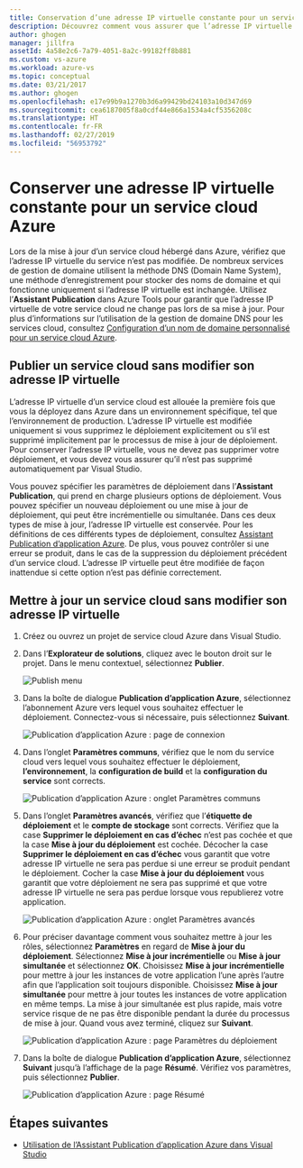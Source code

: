 ```yaml
---
title: Conservation d’une adresse IP virtuelle constante pour un service cloud Azure | Microsoft Docs
description: Découvrez comment vous assurer que l’adresse IP virtuelle de votre service cloud Azure ne change pas.
author: ghogen
manager: jillfra
assetId: 4a58e2c6-7a79-4051-8a2c-99182ff8b881
ms.custom: vs-azure
ms.workload: azure-vs
ms.topic: conceptual
ms.date: 03/21/2017
ms.author: ghogen
ms.openlocfilehash: e17e99b9a1270b3d6a99429bd24103a10d347d69
ms.sourcegitcommit: cea6187005f8a0cdf44e866a1534a4cf5356208c
ms.translationtype: HT
ms.contentlocale: fr-FR
ms.lasthandoff: 02/27/2019
ms.locfileid: "56953792"
---
```

# <a name="retain-a-constant-virtual-ip-address-for-an-azure-cloud-service"></a>Conserver une adresse IP virtuelle constante pour un service cloud Azure
Lors de la mise à jour d’un service cloud hébergé dans Azure, vérifiez que l’adresse IP virtuelle du service n’est pas modifiée. De nombreux services de gestion de domaine utilisent la méthode DNS (Domain Name System), une méthode d’enregistrement pour stocker des noms de domaine et qui fonctionne uniquement si l’adresse IP virtuelle est inchangée. Utilisez l’**Assistant Publication** dans Azure Tools pour garantir que l’adresse IP virtuelle de votre service cloud ne change pas lors de sa mise à jour. Pour plus d’informations sur l’utilisation de la gestion de domaine DNS pour les services cloud, consultez [Configuration d’un nom de domaine personnalisé pour un service cloud Azure](/azure/cloud-services/cloud-services-custom-domain-name-portal).

## <a name="publish-a-cloud-service-without-changing-its-vip"></a>Publier un service cloud sans modifier son adresse IP virtuelle
L’adresse IP virtuelle d’un service cloud est allouée la première fois que vous la déployez dans Azure dans un environnement spécifique, tel que l’environnement de production. L’adresse IP virtuelle est modifiée uniquement si vous supprimez le déploiement explicitement ou s’il est supprimé implicitement par le processus de mise à jour de déploiement. Pour conserver l’adresse IP virtuelle, vous ne devez pas supprimer votre déploiement, et vous devez vous assurer qu’il n’est pas supprimé automatiquement par Visual Studio.

Vous pouvez spécifier les paramètres de déploiement dans l’**Assistant Publication**, qui prend en charge plusieurs options de déploiement. Vous pouvez spécifier un nouveau déploiement ou une mise à jour de déploiement, qui peut être incrémentielle ou simultanée. Dans ces deux types de mise à jour, l’adresse IP virtuelle est conservée. Pour les définitions de ces différents types de déploiement, consultez [Assistant Publication d’application Azure](vs-azure-tools-publish-azure-application-wizard.md). De plus, vous pouvez contrôler si une erreur se produit, dans le cas de la suppression du déploiement précédent d’un service cloud. L’adresse IP virtuelle peut être modifiée de façon inattendue si cette option n’est pas définie correctement.

## <a name="update-a-cloud-service-without-changing-its-vip"></a>Mettre à jour un service cloud sans modifier son adresse IP virtuelle
1. Créez ou ouvrez un projet de service cloud Azure dans Visual Studio.

2. Dans l’**Explorateur de solutions**, cliquez avec le bouton droit sur le projet. Dans le menu contextuel, sélectionnez **Publier**.

    ![Publish menu](./media/vs-azure-tools-cloud-service-retain-a-constant-virtual-ip-address/solution-explorer-publish-menu.png)

3. Dans la boîte de dialogue **Publication d’application Azure**, sélectionnez l’abonnement Azure vers lequel vous souhaitez effectuer le déploiement. Connectez-vous si nécessaire, puis sélectionnez **Suivant**.

    ![Publication d’application Azure : page de connexion](./media/vs-azure-tools-cloud-service-retain-a-constant-virtual-ip-address/azure-publish-signin.png)

4. Dans l’onglet **Paramètres communs**, vérifiez que le nom du service cloud vers lequel vous souhaitez effectuer le déploiement, **l’environnement**, la **configuration de build** et la **configuration du service** sont corrects.

    ![Publication d’application Azure : onglet Paramètres communs](./media/vs-azure-tools-cloud-service-retain-a-constant-virtual-ip-address/azure-publish-common-settings.png)

5. Dans l’onglet **Paramètres avancés**, vérifiez que l’**étiquette de déploiement** et le **compte de stockage** sont corrects. Vérifiez que la case **Supprimer le déploiement en cas d’échec** n’est pas cochée et que la case **Mise à jour du déploiement** est cochée. Décocher la case **Supprimer le déploiement en cas d’échec** vous garantit que votre adresse IP virtuelle ne sera pas perdue si une erreur se produit pendant le déploiement. Cocher la case **Mise à jour du déploiement** vous garantit que votre déploiement ne sera pas supprimé et que votre adresse IP virtuelle ne sera pas perdue lorsque vous republierez votre application.

    ![Publication d’application Azure : onglet Paramètres avancés](./media/vs-azure-tools-cloud-service-retain-a-constant-virtual-ip-address/azure-publish-advanced-settings.png)

6. Pour préciser davantage comment vous souhaitez mettre à jour les rôles, sélectionnez **Paramètres** en regard de **Mise à jour du déploiement**. Sélectionnez **Mise à jour incrémentielle** ou **Mise à jour simultanée** et sélectionnez **OK**. Choisissez **Mise à jour incrémentielle** pour mettre à jour les instances de votre application l’une après l’autre afin que l’application soit toujours disponible. Choisissez **Mise à jour simultanée** pour mettre à jour toutes les instances de votre application en même temps. La mise à jour simultanée est plus rapide, mais votre service risque de ne pas être disponible pendant la durée du processus de mise à jour. Quand vous avez terminé, cliquez sur **Suivant**.

    ![Publication d’application Azure : page Paramètres du déploiement](./media/vs-azure-tools-cloud-service-retain-a-constant-virtual-ip-address/azure-publish-deployment-update-settings.png)

7. Dans la boîte de dialogue **Publication d’application Azure**, sélectionnez **Suivant** jusqu’à l’affichage de la page **Résumé**. Vérifiez vos paramètres, puis sélectionnez **Publier**.

    ![Publication d’application Azure : page Résumé](./media/vs-azure-tools-cloud-service-retain-a-constant-virtual-ip-address/azure-publish-summary.png)

## <a name="next-steps"></a>Étapes suivantes
- [Utilisation de l’Assistant Publication d’application Azure dans Visual Studio](vs-azure-tools-publish-azure-application-wizard.md)
